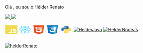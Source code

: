 Olá , eu sou o Hélder Renato 

 <div>
  <a href="https://github.com/helderRenato">
  <img height="180em" src="https://github-readme-stats.vercel.app/api?username=helderRenato&show_icons=true&theme=dracula&include_all_commits=true&count_private=true"/>
  <img height="180em" src="https://github-readme-stats.vercel.app/api/top-langs/?username=helderRenato&layout=compact&langs_count=7&theme=dracula"/>
</div>
 
 <div style="display: inline_block"><br>
  <img align="center" alt="HelderJs" height="30" width="40" src="https://raw.githubusercontent.com/devicons/devicon/master/icons/javascript/javascript-plain.svg">
  <img align="center" alt="HelderReact" height="30" width="40" src="https://raw.githubusercontent.com/devicons/devicon/master/icons/react/react-original.svg">
  <img align="center" alt="HelderHTML" height="30" width="40" src="https://raw.githubusercontent.com/devicons/devicon/master/icons/html5/html5-original.svg">
  <img align="center" alt="HelderCSS" height="30" width="40" src="https://raw.githubusercontent.com/devicons/devicon/master/icons/css3/css3-original.svg">
  <img align="center" alt="HelderPython" height="30" width="40" src="https://raw.githubusercontent.com/devicons/devicon/master/icons/python/python-original.svg">
  <img align="center" alt="HelderJava" height="30" width="40" src="https://cdn.jsdelivr.net/gh/devicons/devicon/icons/java/java-plain.svg">
  <img align="center" alt="HelderNodeJs" height="30" width="40" src="https://cdn.jsdelivr.net/gh/devicons/devicon/icons/nodejs/nodejs-original-wordmark.svg">
</div>

 ##

<img src="https://komarev.com/ghpvc/?username=helderRenato&color=green" alt="helderRenato" /> 
